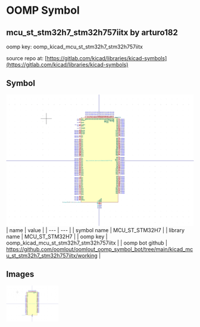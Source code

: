 # OOMP Symbol  
## mcu_st_stm32h7_stm32h757iitx  by arturo182  
  
oomp key: oomp_kicad_mcu_st_stm32h7_stm32h757iitx  
  
source repo at: [https://gitlab.com/kicad/libraries/kicad-symbols](https://gitlab.com/kicad/libraries/kicad-symbols)  
## Symbol  
  
[![working.png](working_600.png)](working.png)  
| name | value | 
| --- | --- | 
| symbol name | MCU_ST_STM32H7 | 
| library name | MCU_ST_STM32H7 | 
| oomp key | oomp_kicad_mcu_st_stm32h7_stm32h757iitx | 
| oomp bot github | https://github.com/oomlout/oomlout_oomp_symbol_bot/tree/main/kicad_mcu_st_stm32h7_stm32h757iitx/working | 
## Images  
  
[![working.png](working_140.png)](working.png)  
